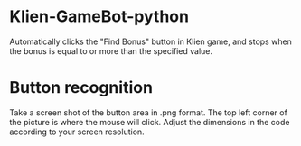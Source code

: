 # Klien-GameBot-python
Automatically clicks the "Find Bonus" button in Klien game, and stops when the bonus is equal to or more than the specified value.

# Button recognition

Take a screen shot of the button area in .png format. The top left corner of the picture is where the mouse
will click. Adjust the dimensions in the code according to your screen resolution.